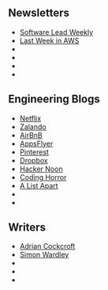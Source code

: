 ## Newsletters
- [Software Lead Weekly](http://softwareleadweekly.com/)
- [Last Week in AWS](https://lastweekinaws.com/index.html)
- []()
- []()
- []()
- []()

## Engineering Blogs
- [Netflix]()
- [Zalando]()
- [AirBnB]()
- [AppsFlyer]()
- [Pinterest]()
- [Dropbox]()
- [Hacker Noon]()
- [Coding Horror]()
- [A List Apart](https://alistapart.com/) 
- []()
- []() 

## Writers
- [Adrian Cockcroft](https://medium.com/@adrianco)
- [Simon Wardley]()
- []()
- []()
- []()

